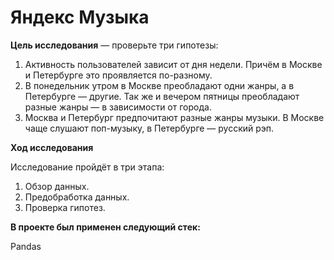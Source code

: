 # Яндекс Музыка

**Цель исследования** — проверьте три гипотезы:
1. Активность пользователей зависит от дня недели. Причём в Москве и Петербурге это проявляется по-разному.
2. В понедельник утром в Москве преобладают одни жанры, а в Петербурге — другие. Так же и вечером пятницы преобладают разные жанры — в зависимости от города. 
3. Москва и Петербург предпочитают разные жанры музыки. В Москве чаще слушают поп-музыку, в Петербурге — русский рэп.

**Ход исследования**

Исследование пройдёт в три этапа:
 1. Обзор данных.
 2. Предобработка данных.
 3. Проверка гипотез.


**В проекте был применен следующий стек:**

Pandas


